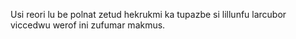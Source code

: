 Usi reori lu be polnat zetud hekrukmi ka tupazbe si lillunfu larcubor viccedwu werof ini zufumar makmus.